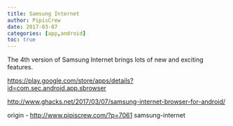 ```yaml
---
title: Samsung Internet
author: PipisCrew
date: 2017-03-07
categories: [app,android]
toc: true
---
```


The 4th version of Samsung Internet brings lots of new and exciting features.

https://play.google.com/store/apps/details?id=com.sec.android.app.sbrowser

http://www.ghacks.net/2017/03/07/samsung-internet-browser-for-android/

origin - http://www.pipiscrew.com/?p=7061 samsung-internet